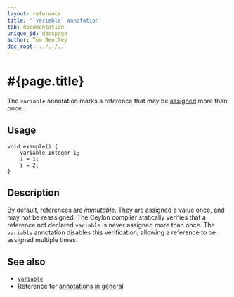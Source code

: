 ```yaml
---
layout: reference
title: '`variable` annotation'
tab: documentation
unique_id: docspage
author: Tom Bentley
doc_root: ../../..
---
```


# #{page.title}

The `variable` annotation marks a reference that may be 
[assigned](../../operator/assign) more than once.

## Usage

<!-- try: -->
    void example() {
        variable Integer i;
        i = 1;
        i = 2;
    }

## Description

By default, references are _immutable_. They are assigned
a value once, and may not be reassigned. The Ceylon compiler
statically verifies that a reference not declared `variable` 
is never assigned more than once. The `variable` annotation
disables this verification, allowing a reference to be
assigned multiple times.

## See also

* [`variable`](#{site.urls.apidoc_current}/index.html#variable)
* Reference for [annotations in general](../../structure/annotation/)

